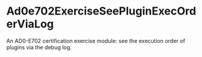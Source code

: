 # Ad0e702ExerciseSeePluginExecOrderViaLog
An AD0-E702 certification exercise module: see the execution order of plugins via the debug log.

